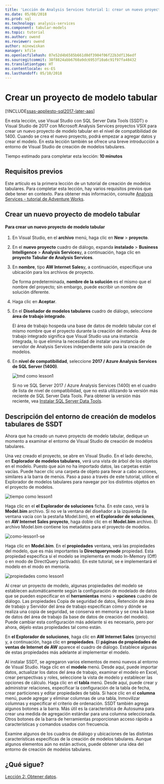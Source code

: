 ```yaml
---
title: 'Lección de Analysis Services tutorial 1: crear un nuevo proyecto de modelo tabular | Documentos de Microsoft'
ms.date: 05/08/2018
ms.prod: sql
ms.technology: analysis-services
ms.component: tabular-models
ms.topic: tutorial
ms.author: owend
ms.reviewer: owend
author: minewiskan
manager: kfile
ms.openlocfilehash: 07e52d4b6585b661d0df3904f06f22b3df136edf
ms.sourcegitcommit: 38f8824abb6760a9dc6953f10a6c91f97fa48432
ms.translationtype: HT
ms.contentlocale: es-ES
ms.lasthandoff: 05/10/2018
---
```

# <a name="create-a-tabular-model-project"></a>Crear un proyecto de modelo tabular

[!INCLUDE[ssas-appliesto-sql2017-later-aas](../../includes/ssas-appliesto-sql2017-later-aas.md)]

En esta lección, use Visual Studio con SQL Server Data Tools (SSDT) o Visual Studio de 2017 con Microsoft Analysis Services proyectos VSIX para crear un nuevo proyecto de modelo tabular en el nivel de compatibilidad de 1400. Cuando se crea el nuevo proyecto, podrá empezar a agregar datos y crear el modelo. En esta lección también se ofrece una breve introducción a entorno de Visual Studio de creación de modelos tabulares.  
  
Tiempo estimado para completar esta lección: **10 minutos**  
  
## <a name="prerequisites"></a>Requisitos previos

Este artículo es la primera lección de un tutorial de creación de modelos tabulares. Para completar esta lección, hay varios requisitos previos que debe tener en contexto. Para obtener más información, consulte [Analysis Services - tutorial de Adventure Works](../tutorial-tabular-1400/as-adventure-works-tutorial.md).  
  
## <a name="create-a-new-tabular-model-project"></a>Crear un nuevo proyecto de modelo tabular  
  
#### <a name="to-create-a-new-tabular-model-project"></a>Para crear un nuevo proyecto de modelo tabular  
  
1.  En Visual Studio, en el **archivo** menú, haga clic en **New** > **proyecto**.  
  
2.  En el **nuevo proyecto** cuadro de diálogo, expanda **instalado** > **Business Intelligence** > **Analysis Services**y, a continuación, haga clic en **proyecto Tabular de Analysis Services**.  
  
3.  En **nombre**, tipo **AW Internet Sales**y, a continuación, especifique una ubicación para los archivos de proyecto.  
  
    De forma predeterminada, **nombre de la solución** es el mismo que el nombre del proyecto; sin embargo, puede escribir un nombre de solución diferente.  
  
4.  Haga clic en **Aceptar**.  
  
5.  En el **Diseñador de modelos tabulares** cuadro de diálogo, seleccione **área de trabajo integrado**.  
  
    El área de trabajo hospeda una base de datos de modelo tabular con el mismo nombre que el proyecto durante la creación del modelo. Área de trabajo integrado significa que Visual Studio usa una instancia integrada, lo que elimina la necesidad de instalar una instancia de servidor de Analysis Services independiente solo para la creación de modelos.
      
6.  En **nivel de compatibilidad**, seleccione **2017 / Azure Analysis Services de SQL Server (1400)**.   
 
    ![tmd como lesson1](../tutorial-tabular-1400/media/as-lesson1-tmd.png)
      
    Si no ve SQL Server 2017 / Azure Analysis Services (1400) en el cuadro de lista de nivel de compatibilidad, que no está utilizando la versión más reciente de SQL Server Data Tools. Para obtener la versión más reciente, vea [Instalar SQL Server Data Tools](https://docs.microsoft.com/sql/ssdt/download-sql-server-data-tools-ssdt).  
      
  
## <a name="understanding-the-ssdt-tabular-model-authoring-environment"></a>Descripción del entorno de creación de modelos tabulares de SSDT  

Ahora que ha creado un nuevo proyecto de modelo tabular, dedique un momento a examinar el entorno de Visual Studio de creación de modelos tabulares.  
  
Una vez creado el proyecto, se abre en Visual Studio. En el lado derecho, en **Explorador de modelos tabulares**, verá una vista de árbol de los objetos en el modelo. Puesto que aún no ha importado datos, las carpetas están vacías. Puede hacer clic una carpeta de objeto para llevar a cabo acciones, similares a la barra de menús. Paso a paso a través de este tutorial, utilice el Explorador de modelos tabulares para navegar por los distintos objetos en el proyecto de modelos.

![tiempo como lesson1](../tutorial-tabular-1400/media/as-lesson1-tme.png)

Haga clic en el **el Explorador de soluciones** ficha. En este caso, verá la **Model.bim** archivo. Si no ve la ventana del diseñador a la izquierda (la ventana vacía con la pestaña Model.bim), en **el Explorador de soluciones**, en **AW Internet Sales proyecto**, haga doble clic en el **Model.bim** archivo. El archivo Model.bim contiene los metadatos para el proyecto de modelos. 

![como-lesson1-se](../tutorial-tabular-1400/media/as-lesson1-se.png)
  
Haga clic en **Model.bim**. En el **propiedades** ventana, verá las propiedades del modelo, que es más importantes la **Directquerymode** propiedad. Esta propiedad especifica si el modelo se implementa en modo In-Memory (Off) o en modo de DirectQuery (activado). En este tutorial, se e implementará el modelo en el modo en memoria.

![propiedades como lesson1](../tutorial-tabular-1400/media/as-lesson1-properties.png)
  
Al crear un proyecto de modelo, algunas propiedades del modelo se establecen automáticamente según la configuración de modelado de datos que se pueden especificar en el **herramientas** menú > **opciones** cuadro de diálogo. Las propiedades Copia de seguridad de datos, Retención de área de trabajo y Servidor del área de trabajo especifican cómo y dónde se realiza una copia de seguridad, se conserva en memoria y se crea la base de datos del área de trabajo (la base de datos de creación del modelo). Puede cambiar esta configuración más adelante si es necesario, pero por ahora, déjelo estas propiedades tal como están.  

En **el Explorador de soluciones**, haga clic en **AW Internet Sales** (proyecto) y, a continuación, haga clic en **propiedades**. El **páginas de propiedades de ventas de Internet de AW** aparece el cuadro de diálogo. Establece algunas de estas propiedades más adelante al implementar el modelo.  
  
Al instalar SSDT, se agregaron varios elementos de menú nuevos al entorno de Visual Studio. Haga clic en el **modelo** menú. Desde aquí, puede importar datos, actualizar los datos del área de trabajo, examinar el modelo en Excel, crear perspectivas y roles, seleccione la vista de modelo y establecer las opciones de cálculo. Haga clic en el **tabla** menú. Desde aquí, puede crear y administrar relaciones, especificar la configuración de la tabla de fecha, crear particiones y editar propiedades de tabla. Si hace clic en el **columna** menú, puede agregar y eliminar columnas de una tabla, Inmovilizar columnas y especificar el criterio de ordenación. SSDT también agrega algunos botones a la barra. Más útil es la característica de Autosuma para crear una medida de agregación estándar para una columna seleccionada. Otros botones de la barra de herramientas proporcionan acceso rápido a características y comandos usados con frecuencia.  
  
Examine algunos de los cuadros de diálogo y ubicaciones de las distintas características específicas de la creación de modelos tabulares. Aunque algunos elementos aún no están activos, puede obtener una idea del entorno de creación de modelos tabulares.  
  

## <a name="whats-next"></a>¿Qué sigue?

[Lección 2: Obtener datos](../tutorial-tabular-1400/as-lesson-2-get-data.md).

  
  
  
